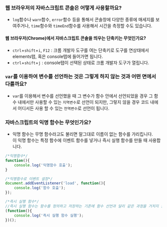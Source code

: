 ### 웹 브라우저의 자바스크립트 콘솔은 어떻게 사용할까요?
* `log`함수나 `warn`함수, `error`함수 등을 통해서 콘솔창에 다양한 종류에 매세지를 보여주거나, `time`함수와 `timeEnd`함수를 사용해서 시간을 측정할 수도 있습니다. 

#### 웹 브라우저(Chrome)에서 자바스크립트 콘솔을 띄우는 단축키는 무엇인가요?
* `ctrl`+`shift`+`i`, `F12` : 크롬 개발자 도구를 여는 단축키로 도구를 연상태에서 elements탭, 혹은 console탭에 들어가면 됩니다.
* `ctrl`+`shift`+`j` : console탭이 선택된 상태로 크롬 개발자 도구가 열립니다.

### `var`를 이용하여 변수를 선언하는 것은 그렇게 하지 않는 것과 어떤 면에서 다를까요?
* `var`를 이용해서 변수를 선언했을 때 그 변수가 함수 안에서 선언되었을 경우 그 함수 내에서만 사용할 수 있는 `지역변수`로 선언이 되지만, 그렇지 않을 경우 코드 내에서 어디서든 사용 할 수 있는 `전역변수`로 선언이 됩니다. 

### 자바스크립트의 익명 함수는 무엇인가요?
* 익명 함수는 무명 함수라고도 불리면 말그대로 이름이 없는 함수를 가리킵니다. <br>
이 익명 함수는 특정 함수에 이벤트 함수를 넣거나 즉시 실행 함수를 만들 때 사용합니다.

```javascript
/*익명함수*/
function(){
	console.log('익명함수 호출');
}
```
```javascript
/*익명함수로 이벤트 설정*/
document.addEventListener('load', function(){
	console.log('함수 호출');
});
```
```javascript
/*즉시 실행 함수*/
//즉시 실행 함수는 함수를 정의하고 저장하는 기존에 함수 선언과 달리 같은 과정을 거치지 않고 즉시 실행 된다는 특징이 있습니다.
(function(){
	console.log('즉시 실행 함수 실행');
})();
```